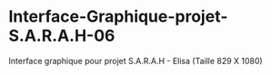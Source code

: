 # Interface-Graphique-projet-S.A.R.A.H-06
Interface graphique pour projet S.A.R.A.H - Elisa (Taille 829 X 1080)
